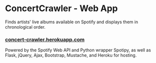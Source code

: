 # ConcertCrawler - Web App

Finds artists' live albums available on Spotify and displays them in chronological order.

### [concert-crawler.herokuapp.com](https://concert-crawler.herokuapp.com/)

Powered by the Spotify Web API and Python wrapper Spotipy, as well as Flask, jQuery, Ajax, Bootstrap, Mustache, and Heroku for hosting.
